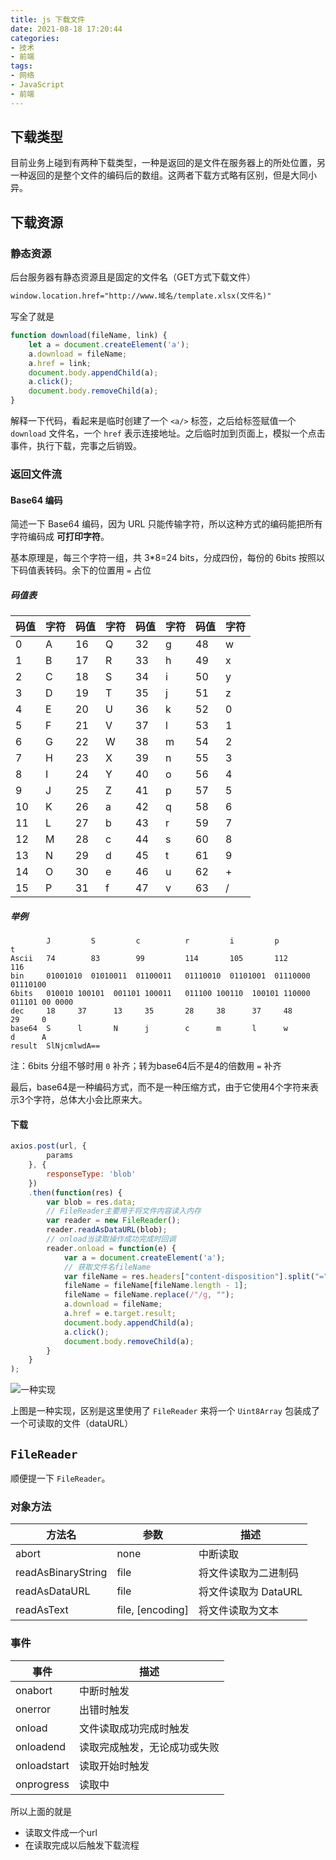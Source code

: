 ```yaml
---
title: js 下载文件
date: 2021-08-18 17:20:44
categories:
- 技术
- 前端
tags:
- 网络
- JavaScript
- 前端
---
```

## 下载类型

目前业务上碰到有两种下载类型，一种是返回的是文件在服务器上的所处位置，另一种返回的是整个文件的编码后的数组。这两者下载方式略有区别，但是大同小异。



<!--more-->



## 下载资源

### 静态资源

后台服务器有静态资源且是固定的文件名（GET方式下载文件）

```html
window.location.href="http://www.域名/template.xlsx(文件名)"
```

写全了就是

```javascript
function download(fileName, link) {
    let a = document.createElement('a');
    a.download = fileName;
    a.href = link;
    document.body.appendChild(a);
    a.click();
    document.body.removeChild(a);   
}
```

 解释一下代码，看起来是临时创建了一个 `<a/>` 标签，之后给标签赋值一个 `download` 文件名，一个 `href` 表示连接地址。之后临时加到页面上，模拟一个点击事件，执行下载，完事之后销毁。



### 返回文件流

#### Base64 编码

简述一下 Base64 编码，因为 URL 只能传输字符，所以这种方式的编码能把所有字符编码成 **可打印字符**。

基本原理是，每三个字符一组，共 3*8=24 bits，分成四份，每份的 6bits 按照以下码值表转码。余下的位置用 `=` 占位

##### 码值表

| 码值 | 字符 | 码值 | 字符 | 码值 | 字符 | 码值 | 字符 |
| :--- | :--- | :--- | :--- | :--- | :--- | :--- | :--- |
| 0    | A    | 16   | Q    | 32   | g    | 48   | w    |
| 1    | B    | 17   | R    | 33   | h    | 49   | x    |
| 2    | C    | 18   | S    | 34   | i    | 50   | y    |
| 3    | D    | 19   | T    | 35   | j    | 51   | z    |
| 4    | E    | 20   | U    | 36   | k    | 52   | 0    |
| 5    | F    | 21   | V    | 37   | l    | 53   | 1    |
| 6    | G    | 22   | W    | 38   | m    | 54   | 2    |
| 7    | H    | 23   | X    | 39   | n    | 55   | 3    |
| 8    | I    | 24   | Y    | 40   | o    | 56   | 4    |
| 9    | J    | 25   | Z    | 41   | p    | 57   | 5    |
| 10   | K    | 26   | a    | 42   | q    | 58   | 6    |
| 11   | L    | 27   | b    | 43   | r    | 59   | 7    |
| 12   | M    | 28   | c    | 44   | s    | 60   | 8    |
| 13   | N    | 29   | d    | 45   | t    | 61   | 9    |
| 14   | O    | 30   | e    | 46   | u    | 62   | +    |
| 15   | P    | 31   | f    | 47   | v    | 63   | /    |

##### 举例

```
        J         S         c          r         i         p          t
Ascii   74        83        99         114       105       112        116
bin     01001010  01010011  01100011   01110010  01101001  01110000   01110100
6bits   010010 100101  001101 100011   011100 100110  100101 110000   011101 00 0000 
dec     18     37      13     35       28     38      37     48       29     0
base64  S      l       N      j        c      m       l      w        d      A
result  SlNjcmlwdA==
```

注：6bits 分组不够时用 `0` 补齐；转为base64后不是4的倍数用 `=` 补齐

最后，base64是一种编码方式，而不是一种压缩方式，由于它使用4个字符来表示3个字符，总体大小会比原来大。



#### 下载

```js
axios.post(url, {
        params
    }, {
    	responseType: 'blob'
    })
    .then(function(res) {
        var blob = res.data;
        // FileReader主要用于将文件内容读入内存
        var reader = new FileReader();
        reader.readAsDataURL(blob);
        // onload当读取操作成功完成时回调
        reader.onload = function(e) {
        	var a = document.createElement('a');
            // 获取文件名fileName
            var fileName = res.headers["content-disposition"].split("=");
            fileName = fileName[fileName.length - 1];
            fileName = fileName.replace(/"/g, "");
            a.download = fileName;
            a.href = e.target.result;
            document.body.appendChild(a);
            a.click();
            document.body.removeChild(a);
		}
	}
);
```

![一种实现](image-20210818195137755.png)

上图是一种实现，区别是这里使用了 `FileReader` 来将一个 `Uint8Array` 包装成了一个可读取的文件（dataURL）



## `FileReader`

顺便提一下 `FileReader`。

### 对象方法

| 方法名             | 参数             | 描述                 |
| ------------------ | ---------------- | -------------------- |
| abort              | none             | 中断读取             |
| readAsBinaryString | file             | 将文件读取为二进制码 |
| readAsDataURL      | file             | 将文件读取为 DataURL |
| readAsText         | file, [encoding] | 将文件读取为文本     |

### 事件

| 事件        | 描述                         |
| ----------- | ---------------------------- |
| onabort     | 中断时触发                   |
| onerror     | 出错时触发                   |
| onload      | 文件读取成功完成时触发       |
| onloadend   | 读取完成触发，无论成功或失败 |
| onloadstart | 读取开始时触发               |
| onprogress  | 读取中                       |

所以上面的就是

- 读取文件成一个url
- 在读取完成以后触发下载流程
